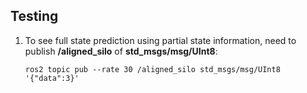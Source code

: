 ## Testing 

1. To see full state prediction using partial state information, need to publish **/aligned_silo** of **std_msgs/msg/UInt8**:
    ```
    ros2 topic pub --rate 30 /aligned_silo std_msgs/msg/UInt8 '{"data":3}'
    ```